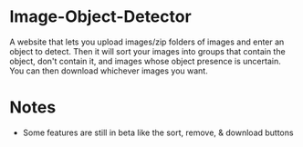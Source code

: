 # Image-Object-Detector
A website that lets you upload images/zip folders of images and enter an object to detect. Then it will sort your images into groups that contain the object, don't contain it, and images whose object presence is uncertain. You can then download whichever images you want.


# Notes
- Some features are still in beta like the sort, remove, & download buttons